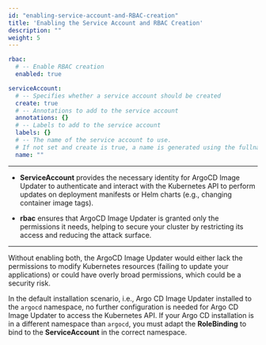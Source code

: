 ```yaml
---
id: "enabling-service-account-and-RBAC-creation"
title: 'Enabling the Service Account and RBAC Creation'
description: ""
weight: 5
---
```


```yaml
rbac:
  # -- Enable RBAC creation
  enabled: true

serviceAccount:
  # -- Specifies whether a service account should be created
  create: true
  # -- Annotations to add to the service account
  annotations: {}
  # -- Labels to add to the service account
  labels: {}
  # -- The name of the service account to use.
  # If not set and create is true, a name is generated using the fullname template
  name: ""
```

---

- **ServiceAccount** provides the necessary identity for ArgoCD Image Updater to authenticate and interact with the Kubernetes API to perform updates on deployment manifests or Helm charts (e.g., changing container image tags).

- **rbac** ensures that ArgoCD Image Updater is granted only the permissions it needs, helping to secure your cluster by restricting its access and reducing the attack surface.

---

Without enabling both, the ArgoCD Image Updater would either lack the permissions to modify Kubernetes resources (failing to update your applications) or could have overly broad permissions, which could be a security risk.

In the default installation scenario, i.e., Argo CD Image Updater installed to the `argocd` namespace, no further configuration is needed for Argo CD Image Updater to access the Kubernetes API. If your Argo CD installation is in a different namespace than `argocd`, you must adapt the **RoleBinding** to bind to the **ServiceAccount** in the correct namespace.

